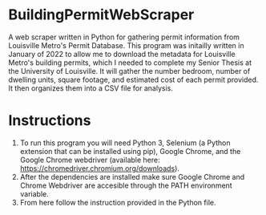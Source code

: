 # BuildingPermitWebScraper
A web scraper written in Python for gathering permit information from Louisville Metro's Permit Database. This program was initailly written in January of 2022 to allow me to download the metadata for Louisville Metro's building permits, which I needed to complete my Senior Thesis at the University of Louisville. It will gather the number bedroom, number of dwelling units, square footage, and estimated cost of each permit provided. It then organizes them into a CSV file for analysis.
# Instructions
1. To run this program you will need Python 3, Selenium (a Python extension that can be installed using pip), Google Chrome, and the Google Chrome webdriver (available here: https://chromedriver.chromium.org/downloads). 
2. After the dependencies are installed make sure Google Chrome and Chrome Webdriver are accesible through the PATH environment variable.
3. From here follow the instruction provided in the Python file.
